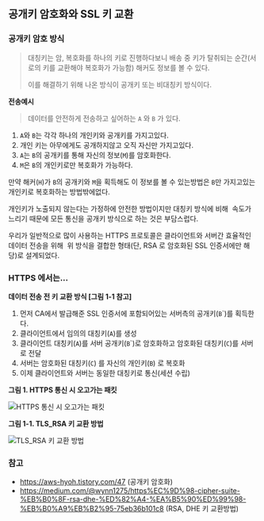 ## 공개키 암호화와 SSL 키 교환
### 공개키 암호 방식

> 대칭키는 암, 복호화를 하나의 키로 진행하다보니 배송 중 키가 탈취되는 순간(서로의 키를 교환해야 복호화가 가능함) 해커도 정보를 볼 수 있다. 
> 
> 이를 해결하기 위해 나온 방식이 공개키 또는 비대칭키 방식이다.

**전송예시**
>데이터를 안전하게 전송하고 싶어하는 `A` 와 `B` 가 있다.
1. `A`와 `B`는 각각 하나의 개인키와 공개키를 가지고있다.
2. 개인 키는 아무에게도 공개하지않고 오직 자신만 가지고있다.
3. `A`는 `B`의 공개키를 통해 자신의 정보(`M`)를 암호화한다.
4. `M`은 `B`의 개인키로만 복호화가 가능하다.


만약 해커(`H`)가 `B`의 공개키와 `M`을 획득해도 이 정보를 볼 수 있는방법은 `B`만 가지고있는 
개인키로 복호화하는 방법밖에없다.


개인키가 노출되지 않는다는 가정하에 안전한 방법이지만 대칭키 방식에 비해 
속도가 느리기 때문에 모든 통신을 공개키 방식으로 하는 것은 부담스럽다.


우리가 일반적으로 많이 사용하는 HTTPS 프로토콜은 클라이언트와 서버간 효율적인 데이터 전송을 위해 
위 방식을 결합한 형태(단, RSA 로 암호화된 SSL 인증서에만 해당)로 설계되었다.


### HTTPS 에서는...

**데이터 전송 전 키 교환 방식 [그림 1-1 참고]**
1. 먼저 CA에서 발급해준 SSL 인증서에 포함되어있는 서버측의 공개키(`B`\`)를 획득한다.
2. 클라이언트에서 임의의 대칭키(`A`)를 생성
3. 클라이언트 대칭키(`A`)를 서버 공개키(`B`\`)로 암호화하고 암호화된 대칭키(`C`)를 서버로 전달
4. 서버는 암호화된 대칭키(`C`) 를 자신의 개인키(`B`) 로 복호화
5. 이제 클라이언트와 서버는 동일한 대칭키로 통신(세션 수립)

  

**그림 1. HTTPS 통신 시 오고가는 패킷**

![HTTPS 통신 시 오고가는 패킷](https://github.com/GuTaeHo/Selection/assets/63102954/4ee229d3-ceb5-4360-9d8c-dda1b12f008c)


**그림 1-1. TLS_RSA 키 교환 방법**

![TLS_RSA 키 교환 방법](https://github.com/GuTaeHo/Selection/assets/63102954/3d98a6ee-2761-4cf9-9505-b708a4ef3257)

  

### 참고
- https://aws-hyoh.tistory.com/47 (공개키 암호화)
- https://medium.com/@wynn1275/https%EC%9D%98-cipher-suite-%EB%B0%8F-rsa-dhe-%ED%82%A4-%EA%B5%90%ED%99%98-%EB%B0%A9%EB%B2%95-75eb36b101c8 (RSA, DHE 키 교환방법)
